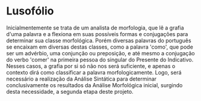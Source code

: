 # Lusofólio
Inicialmentemente se trata de um analista de morfologia, que lê a grafia d'uma palavra e a flexiona em suas possíveis formas e conjugações para determinar sua classe morfológica.
Porém diversas palavras do português se encaixam em diversas destas classes, como a palavra 'como', que pode ser um advérbio, uma conjunção ou preposição, e até mesmo a conjugação do verbo 'comer' na primeira pessoa do singular do Presente do Indicativo. Nesses casos, a grafia por si só não nos será suficiente, e apenas o contexto dirá como classificar a palavra morfologicamente. Logo, será necessário a realização da Análise Sintática para determinar conclusivamente os resultados da Análise Morfológica inicial, surgindo desta necessidade, a segunda etapa deste projeto.
